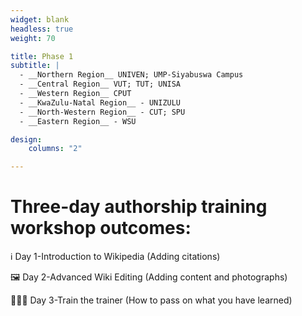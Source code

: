 ```yaml
---
widget: blank
headless: true
weight: 70

title: Phase 1 
subtitle: |
  - __Northern Region__ UNIVEN; UMP-Siyabuswa Campus
  - __Central Region__ VUT; TUT; UNISA
  - __Western Region__ CPUT
  - __KwaZulu-Natal Region__ - UNIZULU
  - __North-Western Region__ - CUT; SPU
  - __Eastern Region__ - WSU

design:
    columns: "2"

---
```


# Three-day authorship training workshop outcomes:

ℹ️ Day 1-Introduction to Wikipedia (Adding citations)

🖼️ Day 2-Advanced Wiki Editing (Adding content and photographs)

👩🏾‍🎓 Day 3-Train the trainer (How to pass on what you have learned)